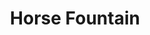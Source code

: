 ---
pid: WS61
title: Horse Fountain
location_transcription: Corner of Washington Square Park
zipcode: '19106'
outside_phl: 
neighborhood: Society Hill,Old City
age: '67'
age_range: 60-69
instagram: 
image_file_name: WS_61.jpg
proposal_transcription: a park with big horses in a fountain
topic: Animals
topic_summary: '0'
type: Fountain
keywords_other: 
credit: Lisa
image_labels: 
twitter: 
facebook: 
permalink: "/monuments/ws61/"
layout: item-page
---